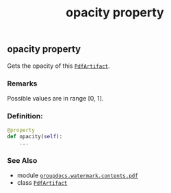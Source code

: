 ﻿---
title: opacity property
second_title: GroupDocs.Watermark for Python via .NET API References
description: 
type: docs
url: /python-net/groupdocs.watermark.contents.pdf/pdfartifact/opacity/
is_root: false
weight: 80
---

## opacity property


Gets the opacity of this [`PdfArtifact`](/watermark/python-net/groupdocs.watermark.contents.pdf/pdfartifact).

### Remarks 


Possible values are in range [0, 1].
### Definition:
```python
@property
def opacity(self):
    ...
```

### See Also
* module [`groupdocs.watermark.contents.pdf`](../../)
* class [`PdfArtifact`](/watermark/python-net/groupdocs.watermark.contents.pdf/pdfartifact)
